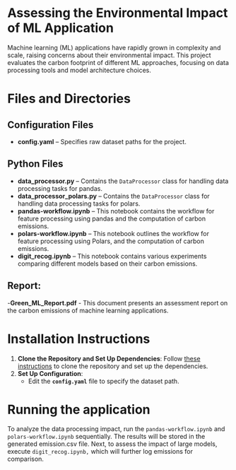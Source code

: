 # Assessing the Environmental Impact of ML Application
Machine learning (ML) applications have rapidly grown in complexity and scale, raising concerns about
their environmental impact. This project evaluates the carbon footprint of different ML approaches,
focusing on data processing tools and model architecture choices.

# Files and Directories  

## Configuration Files  
- **config.yaml** – Specifies raw dataset paths for the project.  

## Python Files  
- **data_processor.py** – Contains the `DataProcessor` class for handling data processing tasks for pandas.  
- **data_processor_polars.py** – Contains the `DataProcessor` class for handling data processing tasks for polars.
- **pandas-workflow.ipynb** – This notebook contains the workflow for feature processing using pandas and the computation of carbon emissions. 
- **polars-workflow.ipynb** – This notebook outlines the workflow for feature processing using Polars, and the computation of carbon emissions. 
- **digit_recog.ipynb** – This notebook contains various experiments comparing different models based on their carbon emissions.

## Report:
-**Green_ML_Report.pdf** - This document presents an assessment report on the carbon emissions of machine learning applications.

# Installation Instructions
1. **Clone the Repository and Set Up Dependencies**: Follow [these instructions](https://github.com/eshita53/Progmramming_6/tree/main?tab=readme-ov-file#progmramming_6) to clone the repository and set up the dependencies.
2. **Set Up Configuration**:
   - Edit the **`config.yaml`** file to specify the dataset path.

# Running the application

To analyze the data processing impact, run the `pandas-workflow.ipynb` and `polars-workflow.ipynb` sequentially. The results will be stored in the generated emission.csv file.
Next, to assess the impact of large models, execute `digit_recog.ipynb,` which will further log emissions for comparison.